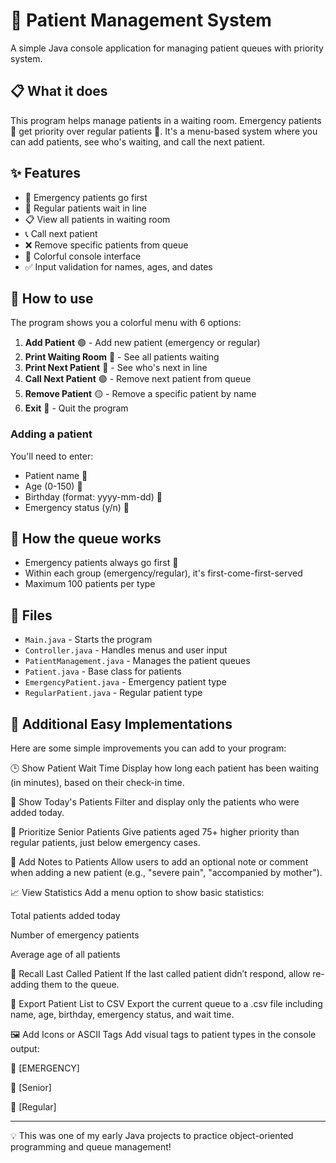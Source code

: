 # 🏥 Patient Management System

A simple Java console application for managing patient queues with priority system.

## 📋 What it does

This program helps manage patients in a waiting room. Emergency patients 🚨 get priority over regular patients 👥. It's a menu-based system where you can add patients, see who's waiting, and call the next patient.

## ✨ Features

- 🚨 Emergency patients go first
- 👥 Regular patients wait in line  
- 📋 View all patients in waiting room
- 📞 Call next patient
- ❌ Remove specific patients from queue
- 🎨 Colorful console interface
- ✅ Input validation for names, ages, and dates

## 📖 How to use

The program shows you a colorful menu with 6 options:

1. **Add Patient** 🟢 - Add new patient (emergency or regular)
2. **Print Waiting Room** 🔵 - See all patients waiting
3. **Print Next Patient** 🔵 - See who's next in line  
4. **Call Next Patient** 🟣 - Remove next patient from queue
5. **Remove Patient** 🟡 - Remove a specific patient by name
6. **Exit** 🔴 - Quit the program

### Adding a patient
You'll need to enter:
- Patient name 📝
- Age (0-150) 🔢
- Birthday (format: yyyy-mm-dd) 📅
- Emergency status (y/n) 🚨

## 🎯 How the queue works

- Emergency patients always go first 🚨
- Within each group (emergency/regular), it's first-come-first-served
- Maximum 100 patients per type

## 📁 Files

- `Main.java` - Starts the program
- `Controller.java` - Handles menus and user input
- `PatientManagement.java` - Manages the patient queues
- `Patient.java` - Base class for patients
- `EmergencyPatient.java` - Emergency patient type
- `RegularPatient.java` - Regular patient type

## 🧪 Additional Easy Implementations
Here are some simple improvements you can add to your program:

🕒 Show Patient Wait Time
Display how long each patient has been waiting (in minutes), based on their check-in time.

📅 Show Today's Patients
Filter and display only the patients who were added today.

🧓 Prioritize Senior Patients
Give patients aged 75+ higher priority than regular patients, just below emergency cases.

💬 Add Notes to Patients
Allow users to add an optional note or comment when adding a new patient (e.g., "severe pain", "accompanied by mother").

📈 View Statistics
Add a menu option to show basic statistics:

Total patients added today

Number of emergency patients

Average age of all patients

🔄 Recall Last Called Patient
If the last called patient didn’t respond, allow re-adding them to the queue.

🧾 Export Patient List to CSV
Export the current queue to a .csv file including name, age, birthday, emergency status, and wait time.

🖼️ Add Icons or ASCII Tags
Add visual tags to patient types in the console output:

🚨 [EMERGENCY]

👴 [Senior]

👥 [Regular]

---

💡 This was one of my early Java projects to practice object-oriented programming and queue management!
